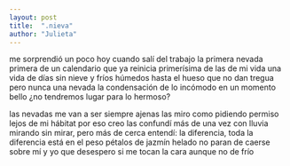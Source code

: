 ```yaml
---
layout: post
title:  ".nieva"
author: "Julieta"
---
```


me sorprendió un poco
hoy cuando salí del trabajo
la primera nevada
primera de un calendario que ya reinicia
primerísima de las de mi vida
una vida de días sin nieve
y fríos húmedos hasta el hueso
que no dan tregua
pero nunca una nevada
la condensación de lo incómodo en un momento bello
¿no tendremos lugar para lo hermoso?

las nevadas me van a ser siempre ajenas
las miro como pidiendo permiso
lejos de mi hábitat
por eso creo
las confundí más de una vez con lluvia
mirando sin mirar, pero
más de cerca entendí:
la diferencia, toda la diferencia
está en el peso
pétalos de jazmín helado
no paran de caerse sobre mí
y yo que desespero si me tocan la cara
aunque no de frío
